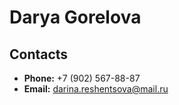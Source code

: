# Darya Gorelova

## Contacts
* **Phone:** +7 (902) 567-88-87
* **Email:** darina.reshentsova@mail.ru
